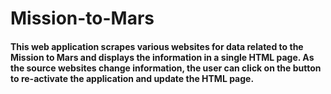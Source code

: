 # Mission-to-Mars
#### This web application scrapes various websites for data related to the Mission to Mars and displays the information in a single HTML page. As the source websites change information, the user can click on the button to re-activate the application and update the HTML page.
